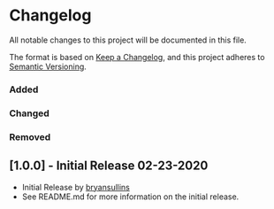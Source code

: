 # Changelog
All notable changes to this project will be documented in this file.

The format is based on [Keep a Changelog](https://keepachangelog.com/en/1.0.0/),
and this project adheres to [Semantic Versioning](https://semver.org/spec/v2.0.0.html).

### Added

### Changed

### Removed

## [1.0.0] - Initial Release 02-23-2020

- Initial Release by [bryansullins](https://github.com/bryansullins)
- See README.md for more information on the initial release.